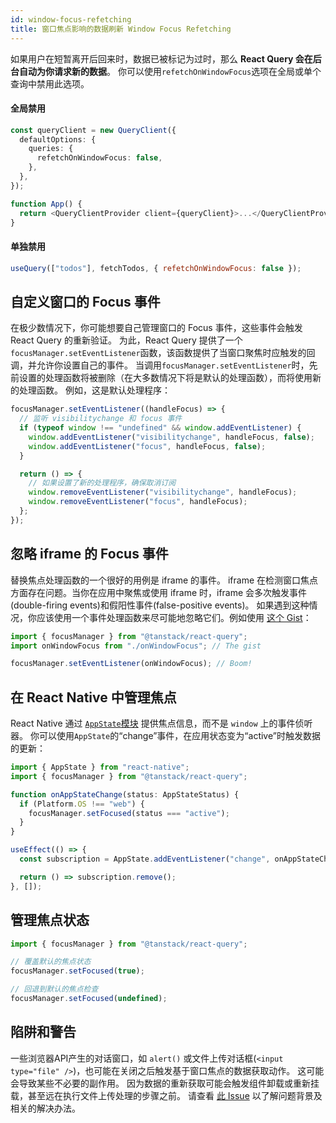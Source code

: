```yaml
---
id: window-focus-refetching
title: 窗口焦点影响的数据刷新 Window Focus Refetching
---
```


如果用户在短暂离开后回来时，数据已被标记为过时，那么 **React Query 会在后台自动为你请求新的数据**。
你可以使用`refetchOnWindowFocus`选项在全局或单个查询中禁用此选项。

#### 全局禁用

```ts
const queryClient = new QueryClient({
  defaultOptions: {
    queries: {
      refetchOnWindowFocus: false,
    },
  },
});

function App() {
  return <QueryClientProvider client={queryClient}>...</QueryClientProvider>;
}
```

#### 单独禁用

```js
useQuery(["todos"], fetchTodos, { refetchOnWindowFocus: false });
```

## 自定义窗口的 Focus 事件

在极少数情况下，你可能想要自己管理窗口的 Focus 事件，这些事件会触发 React Query 的重新验证。
为此，React Query 提供了一个`focusManager.setEventListener`函数，该函数提供了当窗口聚焦时应触发的回调，并允许你设置自己的事件。
当调用`focusManager.setEventListener`时，先前设置的处理函数将被删除（在大多数情况下将是默认的处理函数），而将使用新的处理函数。
例如，这是默认处理程序：

```js
focusManager.setEventListener((handleFocus) => {
  // 监听 visibilitychange 和 focus 事件
  if (typeof window !== "undefined" && window.addEventListener) {
    window.addEventListener("visibilitychange", handleFocus, false);
    window.addEventListener("focus", handleFocus, false);
  }

  return () => {
    // 如果设置了新的处理程序，确保取消订阅
    window.removeEventListener("visibilitychange", handleFocus);
    window.removeEventListener("focus", handleFocus);
  };
});
```

## 忽略 iframe 的 Focus 事件

替换焦点处理函数的一个很好的用例是 iframe 的事件。
iframe 在检测窗口焦点方面存在问题。当你在应用中聚焦或使用 iframe 时，iframe 会多次触发事件(double-firing events)和假阳性事件(false-positive events)。
如果遇到这种情况，你应该使用一个事件处理函数来尽可能地忽略它们。例如使用 [这个 Gist](https://gist.github.com/tannerlinsley/1d3a2122332107fcd8c9cc379be10d88)：

```ts
import { focusManager } from "@tanstack/react-query";
import onWindowFocus from "./onWindowFocus"; // The gist

focusManager.setEventListener(onWindowFocus); // Boom!
```

## 在 React Native 中管理焦点

React Native 通过 [`AppState`模块](https://reactnative.dev/docs/appstate#app-states) 提供焦点信息，而不是 `window` 上的事件侦听器。
你可以使用`AppState`的“change”事件，在应用状态变为“active”时触发数据的更新：

```ts
import { AppState } from "react-native";
import { focusManager } from "@tanstack/react-query";

function onAppStateChange(status: AppStateStatus) {
  if (Platform.OS !== "web") {
    focusManager.setFocused(status === "active");
  }
}

useEffect(() => {
  const subscription = AppState.addEventListener("change", onAppStateChange);

  return () => subscription.remove();
}, []);
```

## 管理焦点状态

```ts
import { focusManager } from "@tanstack/react-query";

// 覆盖默认的焦点状态
focusManager.setFocused(true);

// 回退到默认的焦点检查
focusManager.setFocused(undefined);
```

## 陷阱和警告

一些浏览器API产生的对话窗口，如 `alert()` 或文件上传对话框(`<input type="file" />`)，也可能在关闭之后触发基于窗口焦点的数据获取动作。
这可能会导致某些不必要的副作用。
因为数据的重新获取可能会触发组件卸载或重新挂载，甚至远在执行文件上传处理的步骤之前。
请查看 [此 Issue](https://github.com/tannerlinsley/react-query/issues/2960) 以了解问题背景及相关的解决办法。
